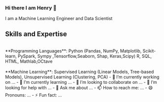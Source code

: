 ### Hi there I am Henry 👋

I am a Machine Learning Engineer and Data Scientist 

## Skills and Expertise
<br>
**Programming Languages**: Python (Pandas, NumPy, Matplotlib, Scikit-learn, PySpark, Sympy ,Tensorflow,Seaborn, Shap, Keras,Scipy) R, SQL, HTML, Mathlab,OCtave
<br>
<br>
**Machine Learning**: Supervised Learning (Linear Models, Tree-based Models), Unsupervised Learning (Clustering, PCA)
- 🔭 I’m currently working on ...
- 🌱 I’m currently learning ...
- 👯 I’m looking to collaborate on ...
- 🤔 I’m looking for help with ...
- 💬 Ask me about ...
- 📫 How to reach me: ...
- 😄 Pronouns: ...
- ⚡ Fun fact: ...

